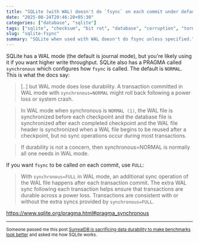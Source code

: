 ```yaml
---
title: "SQLite (with WAL) doesn't do `fsync` on each commit under default settings"
date: "2025-08-24T20:46:20+05:30"
categories: ["database", "sqlite"]
tags: ["sqlite", "checksum", "bit rot", "database", "corruption", "torn writes", "atomicity", "fsync"]
slug: "sqlite-fsync"
summary: "SQLite when used with WAL doesn't do fsync unless specified."
---
```


SQLite has a WAL mode (the default is journal mode), but you're likely using it if you want higher write throughput. SQLite also has a PRAGMA called `synchronous` which configures how `fsync` is called. The default is `NORMAL`. This is what the docs say:

> [..] but WAL mode does lose durability. A transaction committed in WAL mode with `synchronous=NORMAL` might roll back following a power loss or system crash.

> In WAL mode when synchronous is `NORMAL (1)`, the WAL file is synchronized before each checkpoint and the database file is synchronized after each completed checkpoint and the WAL file header is synchronized when a WAL file begins to be reused after a checkpoint, but no sync operations occur during most transactions.

> If durability is not a concern, then synchronous=NORMAL is normally all one needs in WAL mode.

If you want `fsync` to be called on each commit, use `FULL`:

> With `synchronous=FULL` in WAL mode, an additional sync operation of the WAL file happens after each transaction commit. The extra WAL sync following each transaction helps ensure that transactions are durable across a power loss. Transactions are consistent with or without the extra syncs provided by `synchronous=FULL`.

https://www.sqlite.org/pragma.html#pragma_synchronous

---

<small>Someone passed me this post [SurrealDB is sacrificing data durability to make benchmarks look better](https://blog.cf8.gg/surrealdbs-ch/) and asked me how SQLite works.</small>
